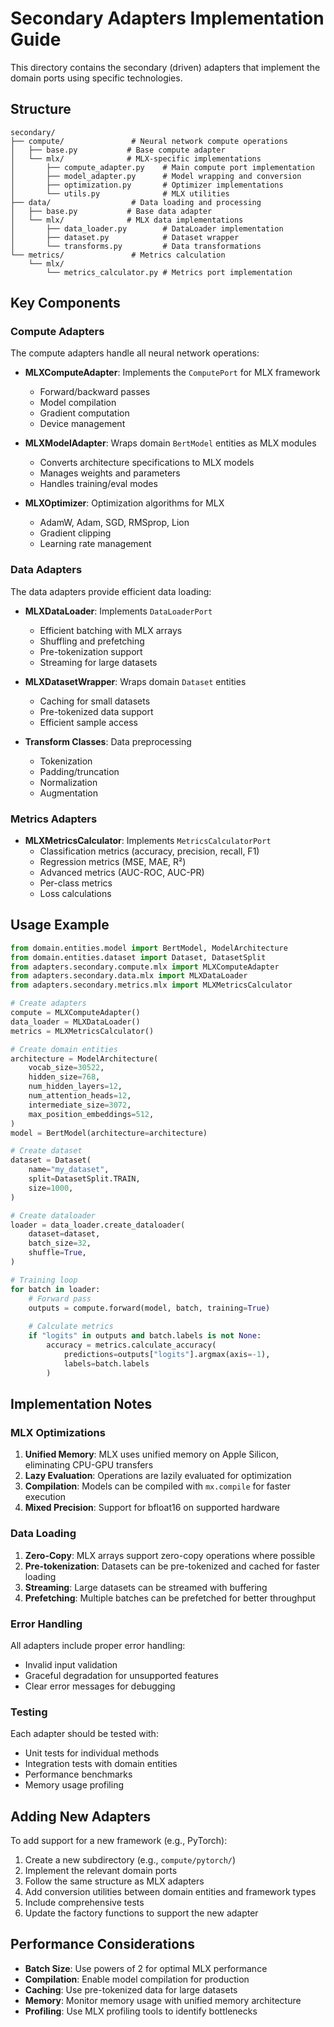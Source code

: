 # Secondary Adapters Implementation Guide

This directory contains the secondary (driven) adapters that implement the domain ports using specific technologies.

## Structure

```
secondary/
├── compute/               # Neural network compute operations
│   ├── base.py           # Base compute adapter
│   └── mlx/              # MLX-specific implementations
│       ├── compute_adapter.py    # Main compute port implementation
│       ├── model_adapter.py      # Model wrapping and conversion
│       ├── optimization.py       # Optimizer implementations
│       └── utils.py              # MLX utilities
├── data/                  # Data loading and processing
│   ├── base.py           # Base data adapter
│   └── mlx/              # MLX data implementations
│       ├── data_loader.py        # DataLoader implementation
│       ├── dataset.py            # Dataset wrapper
│       └── transforms.py         # Data transformations
└── metrics/               # Metrics calculation
    └── mlx/
        └── metrics_calculator.py # Metrics port implementation
```

## Key Components

### Compute Adapters

The compute adapters handle all neural network operations:

- **MLXComputeAdapter**: Implements the `ComputePort` for MLX framework
  - Forward/backward passes
  - Model compilation
  - Gradient computation
  - Device management

- **MLXModelAdapter**: Wraps domain `BertModel` entities as MLX modules
  - Converts architecture specifications to MLX models
  - Manages weights and parameters
  - Handles training/eval modes

- **MLXOptimizer**: Optimization algorithms for MLX
  - AdamW, Adam, SGD, RMSprop, Lion
  - Gradient clipping
  - Learning rate management

### Data Adapters

The data adapters provide efficient data loading:

- **MLXDataLoader**: Implements `DataLoaderPort` 
  - Efficient batching with MLX arrays
  - Shuffling and prefetching
  - Pre-tokenization support
  - Streaming for large datasets

- **MLXDatasetWrapper**: Wraps domain `Dataset` entities
  - Caching for small datasets
  - Pre-tokenized data support
  - Efficient sample access

- **Transform Classes**: Data preprocessing
  - Tokenization
  - Padding/truncation
  - Normalization
  - Augmentation

### Metrics Adapters

- **MLXMetricsCalculator**: Implements `MetricsCalculatorPort`
  - Classification metrics (accuracy, precision, recall, F1)
  - Regression metrics (MSE, MAE, R²)
  - Advanced metrics (AUC-ROC, AUC-PR)
  - Per-class metrics
  - Loss calculations

## Usage Example

```python
from domain.entities.model import BertModel, ModelArchitecture
from domain.entities.dataset import Dataset, DatasetSplit
from adapters.secondary.compute.mlx import MLXComputeAdapter
from adapters.secondary.data.mlx import MLXDataLoader
from adapters.secondary.metrics.mlx import MLXMetricsCalculator

# Create adapters
compute = MLXComputeAdapter()
data_loader = MLXDataLoader()
metrics = MLXMetricsCalculator()

# Create domain entities
architecture = ModelArchitecture(
    vocab_size=30522,
    hidden_size=768,
    num_hidden_layers=12,
    num_attention_heads=12,
    intermediate_size=3072,
    max_position_embeddings=512,
)
model = BertModel(architecture=architecture)

# Create dataset
dataset = Dataset(
    name="my_dataset",
    split=DatasetSplit.TRAIN,
    size=1000,
)

# Create dataloader
loader = data_loader.create_dataloader(
    dataset=dataset,
    batch_size=32,
    shuffle=True,
)

# Training loop
for batch in loader:
    # Forward pass
    outputs = compute.forward(model, batch, training=True)
    
    # Calculate metrics
    if "logits" in outputs and batch.labels is not None:
        accuracy = metrics.calculate_accuracy(
            predictions=outputs["logits"].argmax(axis=-1),
            labels=batch.labels
        )
```

## Implementation Notes

### MLX Optimizations

1. **Unified Memory**: MLX uses unified memory on Apple Silicon, eliminating CPU-GPU transfers
2. **Lazy Evaluation**: Operations are lazily evaluated for optimization
3. **Compilation**: Models can be compiled with `mx.compile` for faster execution
4. **Mixed Precision**: Support for bfloat16 on supported hardware

### Data Loading

1. **Zero-Copy**: MLX arrays support zero-copy operations where possible
2. **Pre-tokenization**: Datasets can be pre-tokenized and cached for faster loading
3. **Streaming**: Large datasets can be streamed with buffering
4. **Prefetching**: Multiple batches can be prefetched for better throughput

### Error Handling

All adapters include proper error handling:
- Invalid input validation
- Graceful degradation for unsupported features
- Clear error messages for debugging

### Testing

Each adapter should be tested with:
- Unit tests for individual methods
- Integration tests with domain entities
- Performance benchmarks
- Memory usage profiling

## Adding New Adapters

To add support for a new framework (e.g., PyTorch):

1. Create a new subdirectory (e.g., `compute/pytorch/`)
2. Implement the relevant domain ports
3. Follow the same structure as MLX adapters
4. Add conversion utilities between domain entities and framework types
5. Include comprehensive tests
6. Update the factory functions to support the new adapter

## Performance Considerations

- **Batch Size**: Use powers of 2 for optimal MLX performance
- **Compilation**: Enable model compilation for production
- **Caching**: Use pre-tokenized data for large datasets
- **Memory**: Monitor memory usage with unified memory architecture
- **Profiling**: Use MLX profiling tools to identify bottlenecks